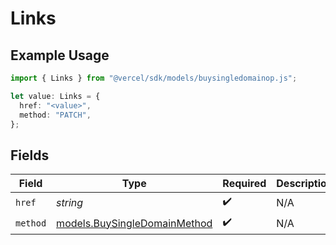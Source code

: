 # Links

## Example Usage

```typescript
import { Links } from "@vercel/sdk/models/buysingledomainop.js";

let value: Links = {
  href: "<value>",
  method: "PATCH",
};
```

## Fields

| Field                                                              | Type                                                               | Required                                                           | Description                                                        |
| ------------------------------------------------------------------ | ------------------------------------------------------------------ | ------------------------------------------------------------------ | ------------------------------------------------------------------ |
| `href`                                                             | *string*                                                           | :heavy_check_mark:                                                 | N/A                                                                |
| `method`                                                           | [models.BuySingleDomainMethod](../models/buysingledomainmethod.md) | :heavy_check_mark:                                                 | N/A                                                                |